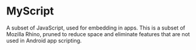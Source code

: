 # MyScript

A subset of JavaScript, used for embedding in apps.  This is a subset of Mozilla Rhino, pruned to reduce space
and eliminate features that are not used in Android app scripting.